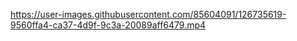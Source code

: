 

https://user-images.githubusercontent.com/85604091/126735619-9560ffa4-ca37-4d9f-9c3a-20089aff6479.mp4
